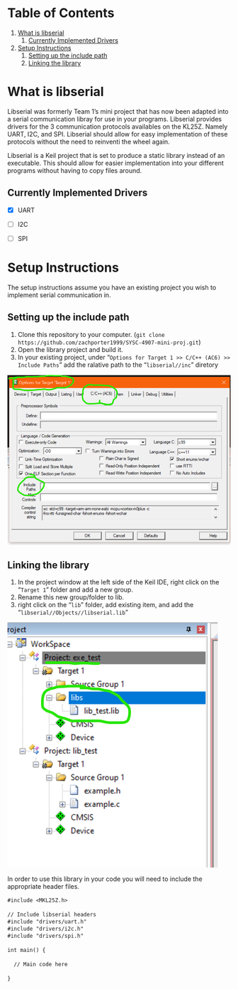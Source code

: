 
# Table of Contents

1.  [What is libserial](#org0188ac7)
    1.  [Currently Implemented Drivers](#org67e50ce)
2.  [Setup Instructions](#org9bb9da2)
    1.  [Setting up the include path](#orgbf57cb8)
    2.  [Linking the library](#org683b9a1)



<a id="org0188ac7"></a>

# What is libserial

Libserial was formerly Team 1&rsquo;s mini project that has now been adapted into a serial communication libray for use in your programs. Libserial provides drivers for the 3 communication protocols availables on the KL25Z. Namely UART, I2C, and SPI. Libserial should allow for easy implementation of these protocols without the need to reinventi the wheel again.

Libserial is a Keil project that is set to produce a static library instead of an executable. This should allow for easier implementation into your different programs without having to copy files around.


<a id="org67e50ce"></a>

## Currently Implemented Drivers

-   [X] UART
-   [ ] I2C
-   [ ] SPI


<a id="org9bb9da2"></a>

# Setup Instructions

The setup instructions assume you have an existing project you wish to implement serial communication in.


<a id="orgbf57cb8"></a>

## Setting up the include path

1.  Clone this repository to your computer. (`git clone https://github.com/zachporter1999/SYSC-4907-mini-proj.git`)
2.  Open the library project and build it.
3.  In your existing project, under &ldquo;`Options for Target 1 >> C/C++ (AC6) >> Include Paths`&rdquo; add the ralative path to the &ldquo;`libserial//inc`&rdquo; diretory

![img](./Documentation/out/setup/inc.png "Where to set the &ldquo;*Include Paths*&rdquo; setting.")


<a id="org683b9a1"></a>

## Linking the library

1.  In the project window at the left side of the Keil IDE, right click on the &ldquo;`Target 1`&rdquo; folder and add a new group.
2.  Rename this new group/folder to lib.
3.  right click on the &ldquo;`lib`&rdquo; folder, add existing item, and add the &ldquo;`libserial//Objects//libserial.lib`&rdquo;

![img](./Documentation/out/setup/lib.png "Where to create the &ldquo;*lib*&rdquo; folder to add the &ldquo;*.lib*&rdquo; file to.")

In order to use this library in your code you will need to include the appropriate header files.

    #include <MKL25Z.h>
    
    // Include libserial headers
    #include "drivers/uart.h"
    #include "drivers/i2c.h"
    #include "drivers/spi.h"
    
    int main() {
    
      // Main code here
    
    }

